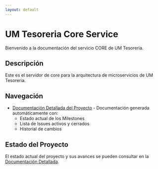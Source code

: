 ```yaml
---
layout: default
---
```


# UM Tesoreria Core Service

Bienvenido a la documentación del servicio CORE de UM Tesoreria.

## Descripción

Este es el servidor de core para la arquitectura de microservicios de UM Tesoreria.

## Navegación

- [Documentación Detallada del Proyecto](project-documentation.html) - Documentación generada automáticamente con:
  - Estado actual de los Milestones
  - Lista de Issues activos y cerrados
  - Historial de cambios

## Estado del Proyecto

El estado actual del proyecto y sus avances se pueden consultar en la [Documentación Detallada](project-documentation.html).

